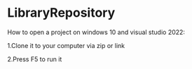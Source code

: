 # LibraryRepository

How to open a project on windows 10 and visual studio 2022:

1.Clone it to your computer via zip or link

2.Press F5 to run it
